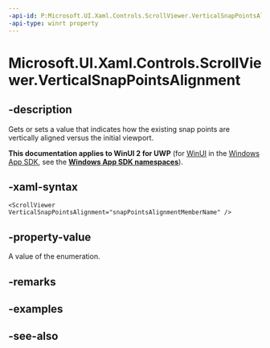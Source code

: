 ```yaml
---
-api-id: P:Microsoft.UI.Xaml.Controls.ScrollViewer.VerticalSnapPointsAlignment
-api-type: winrt property
---
```


<!-- Property syntax
public Windows.UI.Xaml.Controls.Primitives.SnapPointsAlignment VerticalSnapPointsAlignment { get;  set; }
-->

# Microsoft.UI.Xaml.Controls.ScrollViewer.VerticalSnapPointsAlignment

## -description
Gets or sets a value that indicates how the existing snap points are vertically aligned versus the initial viewport.

**This documentation applies to WinUI 2 for UWP** (for [WinUI](/windows/apps/winui/winui3/) in the [Windows App SDK](/windows/apps/windows-app-sdk/), see the **[Windows App SDK namespaces](/windows/windows-app-sdk/api/winrt/)**).

## -xaml-syntax
```xaml
<ScrollViewer VerticalSnapPointsAlignment="snapPointsAlignmentMemberName" />
```


## -property-value
A value of the enumeration.

## -remarks

## -examples

## -see-also
